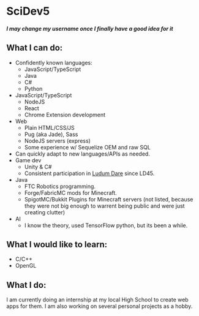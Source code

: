 <!--
**SciDev5/SciDev5** is a ✨ _special_ ✨ repository because its `README.md` (this file) appears on your GitHub profile.

Here are some ideas to get you started:

- I’m currently working on ...
- I’m currently learning ...
- I’m looking to collaborate on ...
- I’m looking for help with ...
- Ask me about ...
- How to reach me: ...
- Pronouns: ...
- Fun fact: ...
-->

# SciDev5
#### *I may change my username once I finally have a good idea for it*


## What I can do:
- Confidently known languages:
    - JavaScript/TypeScript
    - Java
    - C#
    - Python
- JavaScript/TypeScript
    - NodeJS
    - React
    - Chrome Extension development
- Web
    - Plain HTML/CSS/JS
    - Pug (aka Jade), Sass
    - NodeJS servers (express)
    - Some experience w/ Sequelize OEM and raw SQL
- Can quickly adapt to new languages/APIs as needed.
- Game dev
    - Unity & C#
    - Consistent participation in [Ludum Dare](https://ldjam.com/users/scidev) since LD45.
- Java
    - FTC Robotics programming.
    - Forge/FabricMC mods for Minecraft.
    - SpigotMC/Bukkit Plugins for Minecraft servers (not listed, because they were
not big enough to warrent being public and were just creating clutter)
- AI
    - I know the theory, used TensorFlow python, but its been a while.

## What I would like to learn:
- C/C++
- OpenGL

## What I do:
I am currently doing an internship at my local High School to create web apps for them.
I am also working on several personal projects as a hobby.
